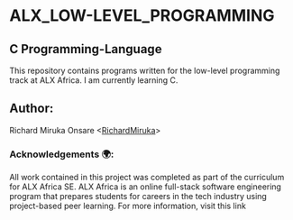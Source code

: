 <h1>ALX_LOW-LEVEL_PROGRAMMING</h1>

<h2>C Programming-Language</h2>

This repository contains programs written for the low-level programming track at ALX Africa. I am currently learning C.

<h2>Author:</h2>

Richard Miruka Onsare <[RichardMiruka](https://github.com/RichardMiruka)> 

<h3>Acknowledgements 🌍:</h3>

All work contained in this project was completed as part of the curriculum for ALX Africa SE. ALX Africa is an online full-stack software engineering program that prepares students for careers in the tech industry using project-based peer learning. For more information, visit this link

